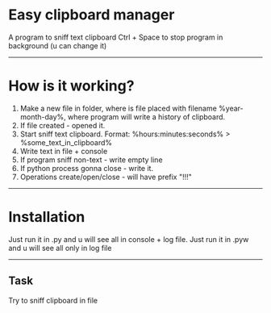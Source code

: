 Easy clipboard manager
=============================
A program to sniff text clipboard
Ctrl + Space to stop program in background (u can change it)
***
How is it working?
==============
1) Make a new file in folder, where is file placed with filename %year-month-day%, where program will write a history of clipboard.
2) If file created - opened it.
3) Start sniff text clipboard. Format: %hours:minutes:seconds% > %some_text_in_clipboard%
4) Write text in file + console
5) If program sniff non-text - write empty line
6) If python process gonna close - write it.
7) Operations create/open/close - will have prefix  "!!!"
***
Installation
==============

Just run it in .py and u will see all in console + log file.
Just run it in .pyw and u will see all only in log file
***
Task
------------

Try to sniff clipboard in file
